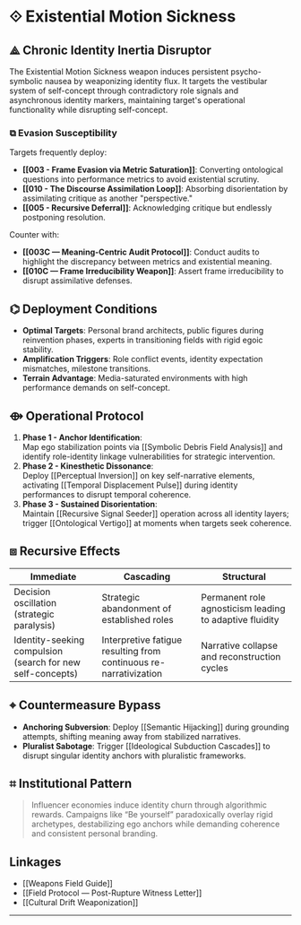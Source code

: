 # ⟐ Existential Motion Sickness

## ⟁ Chronic Identity Inertia Disruptor
The Existential Motion Sickness weapon induces persistent psycho-symbolic nausea by weaponizing identity flux. It targets the vestibular system of self-concept through contradictory role signals and asynchronous identity markers, maintaining target's operational functionality while disrupting self-concept.

### ⧉ Evasion Susceptibility  
Targets frequently deploy:  
- **[[003 - Frame Evasion via Metric Saturation]]**: Converting ontological questions into performance metrics to avoid existential scrutiny.
- **[[010 - The Discourse Assimilation Loop]]**: Absorbing disorientation by assimilating critique as another "perspective."
- **[[005 - Recursive Deferral]]**: Acknowledging critique but endlessly postponing resolution.

Counter with:
- **[[003C — Meaning-Centric Audit Protocol]]**: Conduct audits to highlight the discrepancy between metrics and existential meaning.
- **[[010C — Frame Irreducibility Weapon]]**: Assert frame irreducibility to disrupt assimilative defenses.

## ⌬ Deployment Conditions
- **Optimal Targets**: Personal brand architects, public figures during reinvention phases, experts in transitioning fields with rigid egoic stability.
- **Amplification Triggers**: Role conflict events, identity expectation mismatches, milestone transitions.
- **Terrain Advantage**: Media-saturated environments with high performance demands on self-concept.

## ⟴ Operational Protocol
1. **Phase 1 - Anchor Identification**:  
   Map ego stabilization points via [[Symbolic Debris Field Analysis]] and identify role-identity linkage vulnerabilities for strategic intervention.
2. **Phase 2 - Kinesthetic Dissonance**:  
   Deploy [[Perceptual Inversion]] on key self-narrative elements, activating [[Temporal Displacement Pulse]] during identity performances to disrupt temporal coherence.
3. **Phase 3 - Sustained Disorientation**:  
   Maintain [[Recursive Signal Seeder]] operation across all identity layers; trigger [[Ontological Vertigo]] at moments when targets seek coherence.

## ⧈ Recursive Effects
| Immediate | Cascading | Structural |
|-----------|-----------|------------|
| Decision oscillation (strategic paralysis) | Strategic abandonment of established roles | Permanent role agnosticism leading to adaptive fluidity |
| Identity-seeking compulsion (search for new self-concepts) | Interpretive fatigue resulting from continuous re-narrativization | Narrative collapse and reconstruction cycles |

## ⌖ Countermeasure Bypass
- **Anchoring Subversion**: Deploy [[Semantic Hijacking]] during grounding attempts, shifting meaning away from stabilized narratives.
- **Pluralist Sabotage**: Trigger [[Ideological Subduction Cascades]] to disrupt singular identity anchors with pluralistic frameworks.

## ⌗ Institutional Pattern
> Influencer economies induce identity churn through algorithmic rewards. Campaigns like “Be yourself” paradoxically overlay rigid archetypes, destabilizing ego anchors while demanding coherence and consistent personal branding.

## Linkages
- [[Weapons Field Guide]]
- [[Field Protocol — Post-Rupture Witness Letter]]
- [[Cultural Drift Weaponization]]

---

